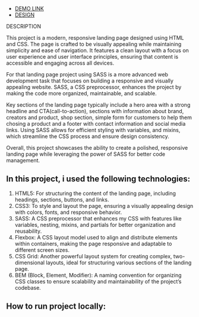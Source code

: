 - [DEMO LINK](https://kasianeno.github.io/eco-cosmetics_landing/)
- [DESIGN](https://www.figma.com/design/Fz588JKGuPS2Bk21De4KE5/Brand-of-eco-cosmetics-_FE-students?node-id=21779-631&node-type=FRAME&t=xwscUOy8kIP51ZgQ-0)

DESCRIPTION

This project is a modern, responsive landing page designed using HTML and CSS. The page is crafted to be visually appealing while maintaining simplicity and ease of navigation. It features a clean layout with a focus on user experience and user interface principles, ensuring that content is accessible and engaging across all devices.

For that landing page project using SASS is a more advanced web development task that focuses on building a responsive and visually appealing website. SASS, a CSS preprocessor, enhances the project by making the code more organized, maintainable, and scalable.

Key sections of the landing page typically include a hero area with a strong headline and CTA(call-to-action), sections with information about brand, creators and product, shop section, simple form for customers to help them chosing a product and a footer with contact information and social media links. Using SASS allows for efficient styling with variables, and mixins, which streamline the CSS process and ensure design consistency.

Overall, this project showcases the ability to create a polished, responsive landing page while leveraging the power of SASS for better code management.

<h2>In this project, i used the following technologies:</h2>
<ol>
  <li>HTML5: For structuring the content of the landing page, including headings, sections, buttons, and links.</li>
  <li>CSS3: To style and layout the page, ensuring a visually appealing design with colors, fonts, and responsive behavior.</li>
  <li>SASS: A CSS preprocessor that enhances my CSS with features like variables, nesting, mixins, and partials for better organization and reusability.</li>
  <li>Flexbox: A CSS layout model used to align and distribute elements within containers, making the page responsive and adaptable to different screen sizes.</li>
  <li>CSS Grid: Another powerful layout system for creating complex, two-dimensional layouts, ideal for structuring various sections of the landing page.</li>
  <li>BEM (Block, Element, Modifier): A naming convention for organizing CSS classes to ensure scalability and maintainability of the project’s codebase.</li>
</ol>

<h2>How to run project locally:</h2>
<ol>
